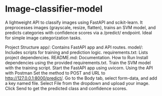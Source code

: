 # Image-classifier-model

A lightweight API to classify images using FastAPI and scikit-learn. It preprocesses images (grayscale, resize, flatten), trains an SVM model, and predicts categories with confidence scores via a /predict/ endpoint. Ideal for simple image categorization tasks.

Project Structure
app/: Contains FastAPI app and API routes.
model/: Includes scripts for training and prediction logic.
requirements.txt: Lists project dependencies.
README.md: Documentation.
How to Run
Install dependencies using the provided requirements.txt.
Train the SVM model with the training script.
Start the FastAPI app using uvicorn.
Using the API with Postman
Set the method to POST and URL to http://127.0.0.1:8000/predict/.
Go to the Body tab, select form-data, and add a key named file.
Select File from the dropdown and upload your image.
Click Send to get the predicted class and confidence scores.

 
